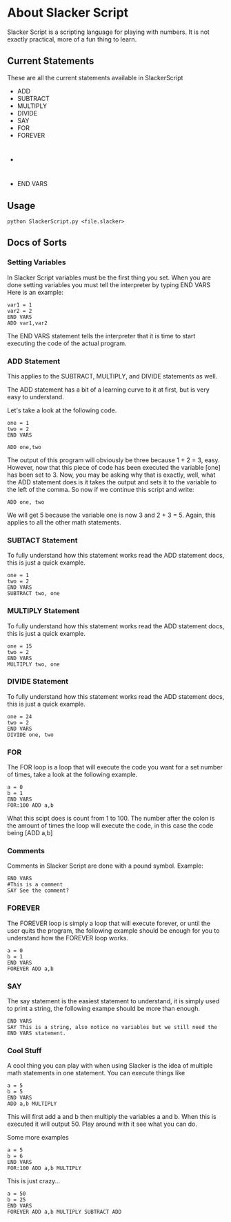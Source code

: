 About Slacker Script
===================

Slacker Script is a scripting language for playing with numbers. It is not exactly practical, more of a fun thing to learn.

Current Statements
------------------

These are all the current statements available in SlackerScript

* ADD
* SUBTRACT
* MULTIPLY
* DIVIDE
* SAY
* FOR
* FOREVER
* #
* END VARS

Usage
-----

    python SlackerScript.py <file.slacker>

Docs of Sorts
-------------

### Setting Variables

In Slacker Script variables must be the first thing you set. When you are done setting variables you must tell the interpreter by typing
    END VARS
Here is an example:

    var1 = 1
    var2 = 2
    END VARS
    ADD var1,var2

The END VARS statement tells the interpreter that it is time to start executing the code of the actual program.

### ADD Statement

This applies to the SUBTRACT, MULTIPLY, and DIVIDE statements as well.

The ADD statement has a bit of a learning curve to it at first, but is very easy to understand.

Let's take a look at the following code.

    one = 1
    two = 2
    END VARS

    ADD one,two

The output of this program will obviously be three because 1 + 2 = 3, easy. However, now that this piece of code has been executed the variable [one] has been set to 3. Now, you may be asking why that is exactly, well, what the ADD statement does is it takes the output and sets it to the variable to the left of the comma. So now if we continue this script and write:

    ADD one, two

We will get 5 because the variable one is now 3 and 2 + 3 = 5.
Again, this applies to all the other math statements.

### SUBTACT Statement

To fully understand how this statement works read the ADD statement docs, this is just a quick example.

    one = 1
    two = 2
    END VARS
    SUBTRACT two, one


### MULTIPLY Statement

To fully understand how this statement works read the ADD statement docs, this is just a quick example.

    one = 15
    two = 2
    END VARS
    MULTIPLY two, one

### DIVIDE Statement

To fully understand how this statement works read the ADD statement docs, this is just a quick example.

    one = 24
    two = 2
    END VARS
    DIVIDE one, two

### FOR 

The FOR loop is a loop that will execute the code you want for a set number of times, take a look at the following example.

    a = 0
    b = 1
    END VARS
    FOR:100 ADD a,b

What this scipt does is count from 1 to 100. The number after the colon is the amount of times the loop will execute the code, in this case the code being [ADD a,b]


### Comments

Comments in Slacker Script are done with a pound symbol. Example:

    END VARS
    #This is a comment
    SAY See the comment?

### FOREVER

The FOREVER loop is simply a loop that will execute forever, or until the user quits the program, the following example should be enough for you to understand how the FOREVER loop works.

    a = 0
    b = 1
    END VARS
    FOREVER ADD a,b

### SAY

The say statement is the easiest statement to understand, it is simply used to print a string, the following exampe should be more than enough.

    END VARS
    SAY This is a string, also notice no variables but we still need the END VARS statement.

### Cool Stuff

A cool thing you can play with when using Slacker is the idea of multiple math statements in one statement. You can execute things like 

    a = 5
    b = 5
    END VARS
    ADD a,b MULTIPLY

This will first add a and b then multiply the variables a and b. When this is executed it will output 50. Play around with it see what you can do.

Some more examples

    a = 5
    b = 6
    END VARS
    FOR:100 ADD a,b MULTIPLY

This is just crazy...


    a = 50
    b = 25
    END VARS
    FOREVER ADD a,b MULTIPLY SUBTRACT ADD


